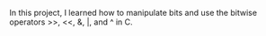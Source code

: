  In this project, I learned how to manipulate bits and use the bitwise operators >>, <<, &, |, and ^ in C.

